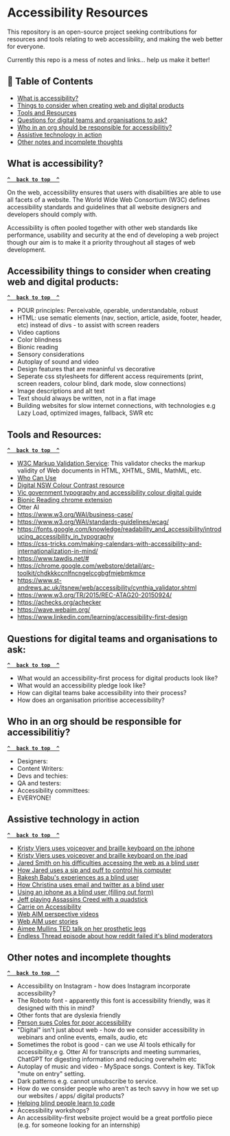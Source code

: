 # Accessibility Resources

This repository is an open-source project seeking contributions for resources and tools relating to web accessibility, and making the web better for everyone.

Currently this repo is a mess of notes and links... help us make it better!

## 📖 Table of Contents

- [What is accessibility?](#what-is-accessibility)
- [Things to consider when creating web and digital products](#accessibility-things-to-consider-when-creating-web-and-digital-products)
- [Tools and Resources](#tools-and-resources)
- [Questions for digital teams and organisations to ask?](#questions-for-digital-teams-and-organisations-to-ask)
- [Who in an org should be responsible for accessibilitiy?](#who-in-an-org-should-be-responsible-for-accessibilitiy)
- [Assistive technology in action](#assistive-technology-in-action)
- [Other notes and incomplete thoughts](#other-notes-and-incomplete-thoughts)

## What is accessibility?
**[`^  back to top  ^`](#accessibility-resources)**

On the web, accessibility ensures that users with disabilities are able to use all facets of a website. The World Wide Web Consortium (W3C) defines accessibility standards and guidelines that all website designers and developers should comply with.

Accessibility is often pooled together with other web standards like performance, usability and security at the end of developing a web project though our aim is to make it a priority throughout all stages of web development.

## Accessibility things to consider when creating web and digital products:
**[`^  back to top  ^`](#accessibility-resources)**
- POUR principles: Perceivable, operable, understandable, robust
- HTML: use sematic elements (nav, section, article, aside, footer, header, etc) instead of divs - to assist with screen readers
- Video captions
- Color blindness
- Bionic reading
- Sensory considerations
- Autoplay of sound and video
- Design features that are meaninful vs decorative
- Seperate css stylesheets for different access requirements (print, screen readers, colour blind, dark mode, slow connections)
- Image descriptions and alt text
- Text should always be written, not in a flat image
- Building websites for slow internet connections, with technologies e.g Lazy Load, optimized images, fallback, SWR etc

## Tools and Resources:
**[`^  back to top  ^`](#accessibility-resources)**
- [W3C Markup Validation Service](https://validator.w3.org/): This validator checks the markup validity of Web documents in HTML, XHTML, SMIL, MathML, etc.
- [Who Can Use](https://www.whocanuse.com/)
- [Digital NSW Colour Contrast resource](https://www.digital.nsw.gov.au/delivery/accessibility-and-inclusivity-toolkit/inclusive-design/colour-contrast)
- [Vic government typography and accessibility colour digital guide](https://www.vic.gov.au/typography-and-accessible-colour-digital-guide)
- [Bionic Reading chrome extension](https://chrome.google.com/webstore/detail/bionic-reading/kdfkejelgkdjgfoolngegkhkiecmlflj/related)
- Otter AI
- https://www.w3.org/WAI/business-case/
- https://www.w3.org/WAI/standards-guidelines/wcag/
- https://fonts.google.com/knowledge/readability_and_accessibility/introducing_accessibility_in_typography
- https://css-tricks.com/making-calendars-with-accessibility-and-internationalization-in-mind/
- https://www.tawdis.net/#
- https://chrome.google.com/webstore/detail/arc-toolkit/chdkkkccnlfncngelccgbgfmjebmkmce
- https://www.st-andrews.ac.uk/itsnew/web/accessibility/cynthia_validator.shtml
- https://www.w3.org/TR/2015/REC-ATAG20-20150924/
- https://achecks.org/achecker
- https://wave.webaim.org/
- https://www.linkedin.com/learning/accessibility-first-design

## Questions for digital teams and organisations to ask:
**[`^  back to top  ^`](#accessibility-resources)**
- What would an accessibility-first process for digital products look like?
- What would an accessibility pledge look like?
- How can digital teams bake accessibility into their process?
- How does an organisation prioritise accecessibility?

## Who in an org should be responsible for accessibilitiy?
**[`^  back to top  ^`](#accessibility-resources)**
- Designers:
- Content Writers:
- Devs and techies:
- QA and testers:
- Accessibility committees:
- EVERYONE!

## Assistive technology in action
**[`^  back to top  ^`](#accessibility-resources)**
- [Kristy Viers uses voiceover and braille keyboard on the iphone](https://www.youtube.com/watch?v=wueLXCbm_KY)
- [Kristy Viers uses voiceover and braille keyboard on the ipad]( https://www.youtube.com/watch?v=vpQEQU3ExA0\ )
- [Jared Smith on his difficulties accessing the web as a blind user](https://youtu.be/yx7hdQqf8lE)
- [How Jared uses a sip and puff to control his computer](https://www.youtube.com/watch?v=Bhj5vs9P5cw)
- [Rakesh Babu's experiences as a blind user](https://youtu.be/qL4shFJHOvc)
- [How Christina uses email and twitter as a blind user](https://youtu.be/_OO9w_oK6dQ)
- [Using an iphone as a blind user (filling out form)](https://www.youtube.com/watch?v=nw6-eDJXWzY)
- [Jeff playing Assassins Creed with a quadstick](https://youtu.be/eFkhFxJZvho)
- [Carrie on Accessibility](https://www.youtube.com/channel/UCraSGW8s4NMaFKrJ5YbjB4w)
- [Web AIM perspective videos](https://www.w3.org/WAI/perspective-videos/)
- [Web AIM user stories](https://www.w3.org/WAI/people-use-web/user-stories/)
- [Aimee Mullins TED talk on her prosthetic legs](https://youtu.be/JQ0iMulicgg)
- [Endless Thread episode about how reddit failed it's blind moderators](https://www.wbur.org/endlessthread/2023/06/28/reddit-api-blind)

## Other notes and incomplete thoughts
**[`^  back to top  ^`](#accessibility-resources)**
- Accessibility on Instagram - how does Instagram incorporate accessibility?
- The Roboto font - apparently this font is accessibility friendly, was it designed with this in mind?
- Other fonts that are dyslexia friendly
- [Person sues Coles for poor accessibility](https://www.business-humanrights.org/en/latest-news/australia-customer-sues-coles-supermarkets-over-alleged-disability-discrimination-re-accessibility-of-website/)
- "Digital" isn't just about web - how do we consider accessibility in webinars and online events, emails, audio, etc
- Sometimes the robot is good - can we use AI tools ethically for accessibility,e g. Otter AI for transcripts and meeting summaries, ChatGPT for digesting information and reducing overwhelm etc
- Autoplay of music and video - MySpace songs. Context is key. TikTok "mute on entry" setting.
- Dark patterns e.g. cannot unsubscribe to service.
- How do we consider people who aren't as tech savvy in how we set up our websites / apps/ digital products?
- [Helping blind people learn to code](https://www.freecodecamp.org/news/helping-blind-people-learn-to-code-c47c68d4a237/)
- Accessibility workshops?
- An accessibility-first website project would be a great portfolio piece (e.g. for someone looking for an internship)